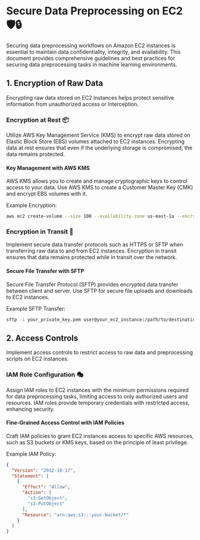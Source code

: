 # Secure Data Preprocessing on EC2 🛡️🔒

Securing data preprocessing workflows on Amazon EC2 instances is essential to maintain data confidentiality, integrity, and availability. This document provides comprehensive guidelines and best practices for securing data preprocessing tasks in machine learning environments.

## 1. Encryption of Raw Data

Encrypting raw data stored on EC2 instances helps protect sensitive information from unauthorized access or interception.

### Encryption at Rest 📦

Utilize AWS Key Management Service (KMS) to encrypt raw data stored on Elastic Block Store (EBS) volumes attached to EC2 instances. Encrypting data at rest ensures that even if the underlying storage is compromised, the data remains protected.

#### Key Management with AWS KMS

AWS KMS allows you to create and manage cryptographic keys to control access to your data. Use AWS KMS to create a Customer Master Key (CMK) and encrypt EBS volumes with it.

Example Encryption:
```bash
aws ec2 create-volume --size 100 --availability-zone us-east-1a --encrypted --kms-key-id your-kms-key-id
```

### Encryption in Transit 📡
Implement secure data transfer protocols such as HTTPS or SFTP when transferring raw data to and from EC2 instances. Encryption in transit ensures that data remains protected while in transit over the network.

#### Secure File Transfer with SFTP
Secure File Transfer Protocol (SFTP) provides encrypted data transfer between client and server. Use SFTP for secure file uploads and downloads to EC2 instances.

Example SFTP Transfer:
```bash
sftp -i your_private_key.pem user@your_ec2_instance:/path/to/destination
```

## 2. Access Controls
Implement access controls to restrict access to raw data and preprocessing scripts on EC2 instances.

### IAM Role Configuration 🎭
Assign IAM roles to EC2 instances with the minimum permissions required for data preprocessing tasks, limiting access to only authorized users and resources. IAM roles provide temporary credentials with restricted access, enhancing security.

#### Fine-Grained Access Control with IAM Policies
Craft IAM policies to grant EC2 instances access to specific AWS resources, such as S3 buckets or KMS keys, based on the principle of least privilege.

Example IAM Policy:
```json
{
  "Version": "2012-10-17",
  "Statement": [
    {
      "Effect": "Allow",
      "Action": [
        "s3:GetObject",
        "s3:PutObject"
      ],
      "Resource": "arn:aws:s3:::your-bucket/*"
    }
  ]
}
```











